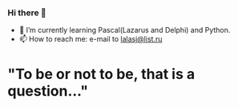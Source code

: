 ### Hi there 👋

- 🌱 I’m currently learning Pascal(Lazarus and Delphi) and Python.
- 📫 How to reach me: e-mail to lalasj@list.ru


# "To be or not to be, that is a question..."
